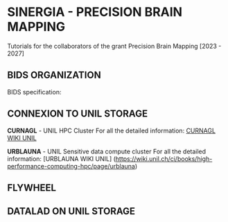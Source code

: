 ﻿
# SINERGIA - PRECISION BRAIN MAPPING

Tutorials for the collaborators of the grant Precision Brain Mapping [2023 - 2027]


## BIDS ORGANIZATION 
BIDS specification: 



## CONNEXION TO UNIL STORAGE

**CURNAGL** - UNIL HPC Cluster
For all the detailed information: [CURNAGL WIKI UNIL](https://wiki.unil.ch/ci/books/high-performance-computing-hpc/page/curnagl)

**URBLAUNA** - UNIL Sensitive data compute cluster
For all the detailed information: [URBLAUNA WIKI UNIL] (https://wiki.unil.ch/ci/books/high-performance-computing-hpc/page/urblauna)

## FLYWHEEL





## DATALAD ON UNIL STORAGE
